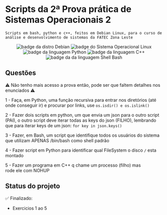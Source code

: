 # Scripts da 2ª Prova prática de Sistemas Operacionais 2
`Scripts em bash, python e c++, feitos em Debian Linux, para o curso de análise e desenvolvimento de sistemas da FATEC Zona Leste`

<div align="center">
  
  <img src="https://img.shields.io/badge/Debian-A81D33?style=for-the-badge&logo=debian&logoColor=white" alt="badge da distro Debian"/>
  <img src="https://img.shields.io/badge/Linux-FCC624?style=for-the-badge&logo=linux&logoColor=black" alt="badge do Sistema Operacional Linux"/>
  <img src="https://img.shields.io/badge/Python-14354C?style=for-the-badge&logo=python&logoColor=whit" alt="badge da linguagem Python"/>
  <img src="https://img.shields.io/badge/C%2B%2B-00599C?style=for-the-badge&logo=c%2B%2B&logoColor=white" alt="badge da linguagem C++"/>
  <img src="https://img.shields.io/badge/Shell_Script-121011?style=for-the-badge&logo=gnu-bash&logoColor=white" alt="badge da da linguagem Shell Bash"/>  
</div>

## Questões

⚠ Não tenho mais acesso a prova então, pode ser que faltem detalhes nos enunciados ⚠<br>

1 - Faça, em Python, uma função recursiva para entrar nos diretórios (até onde conseguir ir) e procurar por links, use `os.isdir() e os.islink()`

2 - Fazer dois scripts em python, um que envia um json para o outro script (PAI), o outro script deve iterar todas as keys do json (FILHO), lembrando que para iterar keys de um json: `for key in json.keys()`

3 - Fazer, em Bash, um script que identifique todos os usuários do sistema que utilizam APENAS /bin/bash como shell padrão

4 - Fazer script em Python para identificar qual FileSystem o disco `/` esta montado

5 - Fazer um programa em C++ q chame um processo (filho) mas rode ele com NOHUP

## Status do projeto
✅ Finalizado:
- Exercicios 1 ao 5

